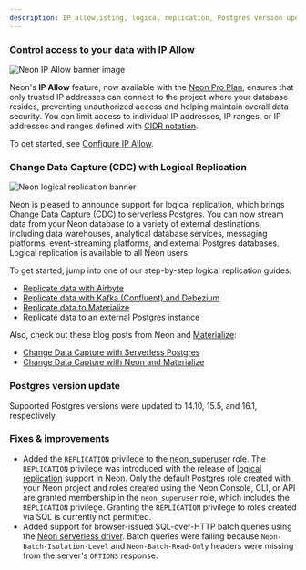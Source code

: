```yaml
---
description: IP allowlisting, logical replication, Postgres version updates, and more 
---
```


### Control access to your data with IP Allow 

![Neon IP Allow banner image](/docs/relnotes/neon-ip-allow.jpg)

Neon's **IP Allow** feature, now available with the [Neon Pro Plan](/docs/introduction/pro-plan), ensures that only trusted IP addresses can connect to the project where your database resides, preventing unauthorized access and helping maintain overall data security. You can limit access to individual IP addresses, IP ranges, or IP addresses and ranges defined with [CIDR notation](/docs/reference/glossary#cidr-notation). 

To get started, see [Configure IP Allow](/docs/manage/projects#configure-ip-allow).

### Change Data Capture (CDC) with Logical Replication

![Neon logical replication banner](/docs/relnotes/neon-logical-replication.jpg)

Neon is pleased to announce support for logical replication, which brings Change Data Capture (CDC) to serverless Postgres. You can now stream data from your Neon database to a variety of external destinations, including data warehouses, analytical database services, messaging platforms, event-streaming platforms, and external Postgres databases. Logical replication is available to all Neon users.

To get started, jump into one of our step-by-step logical replication guides:

- [Replicate data with Airbyte](/docs/guides/logical-replication-airbyte)
- [Replicate data with Kafka (Confluent) and Debezium](/docs/guides/logical-replication-kafka-confluent)
- [Replicate data to Materialize](/docs/guides/logical-replication-materialize)
- [Replicate data to an external Postgres instance](/docs/guides/logical-replication-postgres)

Also, check out these blog posts from Neon and [Materialize](https://materialize.com/):

- [Change Data Capture with Serverless Postgres](https://neon.tech/blog/change-data-capture-with-serverless-postgres)
- [Change Data Capture with Neon and Materialize](https://neon.tech/blog/cdc-with-materialize)

### Postgres version update

Supported Postgres versions were updated to 14.10, 15.5, and 16.1, respectively.

### Fixes & improvements

- Added the `REPLICATION` privilege to the [neon_superuser](/docs/manage/roles#the-neonsuperuser-role) role. The `REPLICATION` privilege was introduced with the release of [logical replication](/docs/guides/logical-replication-guide) support in Neon. Only the default Postgres role created with your Neon project and roles created using the Neon Console, CLI, or API are granted membership in the `neon_superuser` role, which includes the `REPLICATION` privilege. Granting the `REPLICATION` privilege to roles created via SQL is currently not permitted.
- Added support for browser-issued SQL-over-HTTP batch queries using the [Neon serverless driver](/docs/serverless/serverless-driver). Batch queries were failing because `Neon-Batch-Isolation-Level` and `Neon-Batch-Read-Only` headers were missing from the server's `OPTIONS` response.


